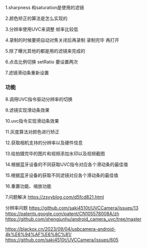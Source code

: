1.sharpness 和saturation是使用的滤镜

2.颜色矫正的算法是怎么实现的

3.分辨率使用UVC来调整 帧率比较低

4.录制的时候要把自动对焦关闭后再录制 录制完毕 再打开

5.除了曝光其他的都是用的滤镜来完成的

6.点击比例切换 setRatio 要设置两次

7.滤镜滑动条重新设置



### 功能

8.调用UVC指令驱动分辨率的切换

9.滤镜实现滑动条效果

10.uvc指令实现滑动条效果

11.灰度算法对颜色进行矫正

12.获取相机支持的分辨率以及硬件信息

13.给拍摄完毕的图片和视频添加水印以及视频截图

14.根据蓝牙设备的不同获取UVC指令对应各个滑动条的最佳值

15.根据蓝牙设备的获取不同滤镜对应各个滑动条的最佳值

16.重置功能、缩放功能



7.问题解决
https://zsyyblog.com/d5fcd821.html


分辨率问题
https://github.com/saki4510t/UVCCamera/issues/13
https://patents.google.com/patent/CN105578008A/zh
https://github.com/shengjunhu/android_camera_uvc/tree/master 

https://blackox.cn/2023/09/04/usbcamera-android-4k%E6%94%AF%E6%8C%81/
https://github.com/saki4510t/UVCCamera/issues/605
